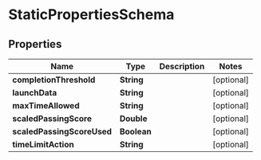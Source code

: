 
# StaticPropertiesSchema

## Properties
Name | Type | Description | Notes
------------ | ------------- | ------------- | -------------
**completionThreshold** | **String** |  |  [optional]
**launchData** | **String** |  |  [optional]
**maxTimeAllowed** | **String** |  |  [optional]
**scaledPassingScore** | **Double** |  |  [optional]
**scaledPassingScoreUsed** | **Boolean** |  |  [optional]
**timeLimitAction** | **String** |  |  [optional]



